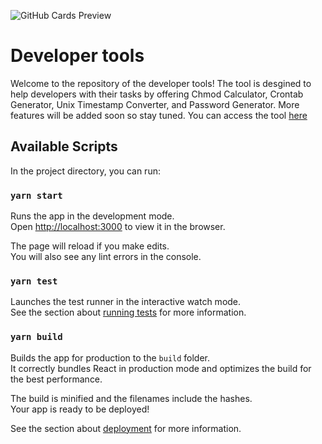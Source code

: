 ![GitHub Cards Preview](https://github.com/omargeo/developer-tools/blob/main/src/assets/images/dt-cover.png)
# Developer tools
Welcome to the repository of the developer tools!
The tool is desgined to help developers with their tasks by offering Chmod Calculator, Crontab Generator, Unix Timestamp Converter, and Password Generator. More features will be added soon so stay tuned.
You can access the tool [here](https://omargeo.github.io/developer-tools/)
 
## Available Scripts  
 
In the project directory, you can run:

### `yarn start`

Runs the app in the development mode.<br />
Open [http://localhost:3000](http://localhost:3000) to view it in the browser.

The page will reload if you make edits.<br />
You will also see any lint errors in the console.

### `yarn test`

Launches the test runner in the interactive watch mode.<br />
See the section about [running tests](https://facebook.github.io/create-react-app/docs/running-tests) for more information.

### `yarn build`

Builds the app for production to the `build` folder.<br />
It correctly bundles React in production mode and optimizes the build for the best performance.

The build is minified and the filenames include the hashes.<br />
Your app is ready to be deployed!

See the section about [deployment](https://facebook.github.io/create-react-app/docs/deployment) for more information.
